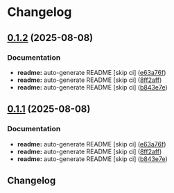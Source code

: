 # Changelog

## [0.1.2](https://github.com/bauer-group/automation-templates/compare/v0.1.1...v0.1.2) (2025-08-08)


### Documentation

* **readme:** auto-generate README [skip ci] ([e63a76f](https://github.com/bauer-group/automation-templates/commit/e63a76f4aa9725c6acef311e2e233bf7e92a54b0))
* **readme:** auto-generate README [skip ci] ([8ff2aff](https://github.com/bauer-group/automation-templates/commit/8ff2affdb009565cd54605ced4f0f592ed7f0de8))
* **readme:** auto-generate README [skip ci] ([b843e7e](https://github.com/bauer-group/automation-templates/commit/b843e7e8a5dce2efe40446268a5f2fb717e43f8b))

## [0.1.1](https://github.com/bauer-group/automation-templates/compare/v0.1.0...v0.1.1) (2025-08-08)


### Documentation

* **readme:** auto-generate README [skip ci] ([e63a76f](https://github.com/bauer-group/automation-templates/commit/e63a76f4aa9725c6acef311e2e233bf7e92a54b0))
* **readme:** auto-generate README [skip ci] ([8ff2aff](https://github.com/bauer-group/automation-templates/commit/8ff2affdb009565cd54605ced4f0f592ed7f0de8))
* **readme:** auto-generate README [skip ci] ([b843e7e](https://github.com/bauer-group/automation-templates/commit/b843e7e8a5dce2efe40446268a5f2fb717e43f8b))

## Changelog
